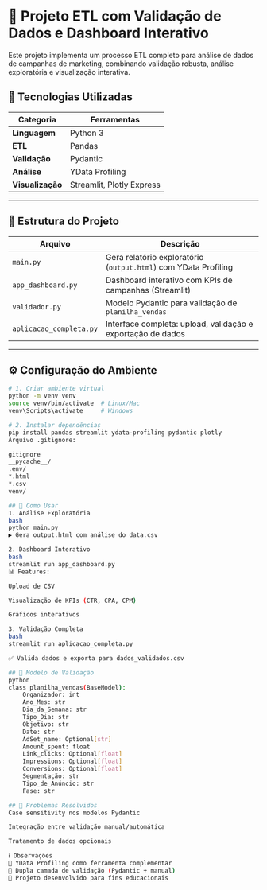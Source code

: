 # 🧪 Projeto ETL com Validação de Dados e Dashboard Interativo

Este projeto implementa um processo ETL completo para análise de dados de campanhas de marketing, combinando validação robusta, análise exploratória e visualização interativa.

## 🚀 Tecnologias Utilizadas
| Categoria         | Ferramentas                                                                 |
|-------------------|-----------------------------------------------------------------------------|
| **Linguagem**     | Python 3                                                                    |
| **ETL**           | Pandas                                                                      |
| **Validação**     | Pydantic                                                                    |
| **Análise**       | YData Profiling                                                             |
| **Visualização**  | Streamlit, Plotly Express                                                   |

---

## 🧱 Estrutura do Projeto
| Arquivo                 | Descrição                                                                 |
|-------------------------|---------------------------------------------------------------------------|
| `main.py`               | Gera relatório exploratório (`output.html`) com YData Profiling           |
| `app_dashboard.py`      | Dashboard interativo com KPIs de campanhas (Streamlit)                    |
| `validador.py`          | Modelo Pydantic para validação de `planilha_vendas`                       |
| `aplicacao_completa.py` | Interface completa: upload, validação e exportação de dados               |

---

## ⚙️ Configuração do Ambiente
```bash
# 1. Criar ambiente virtual
python -m venv venv
source venv/bin/activate  # Linux/Mac
venv\Scripts\activate     # Windows

# 2. Instalar dependências
pip install pandas streamlit ydata-profiling pydantic plotly
Arquivo .gitignore:

gitignore
__pycache__/
.env/
*.html
*.csv
venv/

## 🧪 Como Usar
1. Análise Exploratória
bash
python main.py
▶️ Gera output.html com análise do data.csv

2. Dashboard Interativo
bash
streamlit run app_dashboard.py
📊 Features:

Upload de CSV

Visualização de KPIs (CTR, CPA, CPM)

Gráficos interativos

3. Validação Completa
bash
streamlit run aplicacao_completa.py

✅ Valida dados e exporta para dados_validados.csv

## 📌 Modelo de Validação
python
class planilha_vendas(BaseModel):
    Organizador: int
    Ano_Mes: str
    Dia_da_Semana: str
    Tipo_Dia: str
    Objetivo: str
    Date: str
    AdSet_name: Optional[str]
    Amount_spent: float
    Link_clicks: Optional[float]
    Impressions: Optional[float]
    Conversions: Optional[float]
    Segmentação: str
    Tipo_de_Anúncio: str
    Fase: str

## 🐞 Problemas Resolvidos
Case sensitivity nos modelos Pydantic

Integração entre validação manual/automática

Tratamento de dados opcionais

ℹ️ Observações
🔹 YData Profiling como ferramenta complementar
🔹 Dupla camada de validação (Pydantic + manual)
🔹 Projeto desenvolvido para fins educacionais